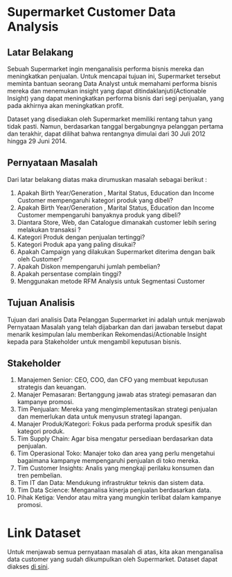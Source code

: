 # Supermarket Customer Data Analysis
## Latar Belakang
Sebuah Supermarket ingin menganalisis performa bisnis mereka dan meningkatkan penjualan. Untuk mencapai tujuan ini, Supermarket tersebut meminta bantuan seorang Data Analyst untuk memahami performa bisnis mereka dan menemukan insight yang dapat ditindaklanjuti(Actionable Insight) yang dapat meningkatkan performa bisnis dari segi penjualan, yang pada akhirnya akan meningkatkan profit.

Dataset yang disediakan oleh Supermarket memiliki rentang tahun yang tidak pasti. Namun, berdasarkan tanggal bergabungnya pelanggan pertama dan terakhir, dapat dilihat bahwa rentangnya dimulai dari 30 Juli 2012 hingga 29 Juni 2014.

## Pernyataan Masalah
Dari latar belakang diatas maka dirumuskan masalah sebagai berikut :
1. Apakah Birth Year/Generation , Marital Status, Education dan Income Customer mempengaruhi kategori produk yang dibeli?
2. Apakah Birth Year/Generation , Marital Status, Education dan Income Customer mempengaruhi banyaknya produk yang dibeli?
3. Diantara Store, Web, dan Catalogue dimanakah customer lebih sering melakukan transaksi ? 
4. Kategori Produk dengan penjualan tertinggi?
5. Kategori Produk apa yang paling disukai?
6. Apakah Campaign yang dilakukan Supermarket diterima dengan baik oleh Customer?
7. Apakah Diskon mempengaruhi jumlah pembelian?
8. Apakah persentase complain tinggi?
9. Menggunakan metode RFM Analysis untuk Segmentasi Customer

## Tujuan Analisis
Tujuan dari analisis Data Pelanggan Supermarket ini adalah untuk menjawab Pernyataan Masalah yang telah dijabarkan dan dari jawaban tersebut
dapat menarik kesimpulan lalu memberikan Rekomendasi/Actionable Insight kepada para Stakeholder untuk mengambil keputusan bisnis.

## Stakeholder
1. Manajemen Senior: CEO, COO, dan CFO yang membuat keputusan strategis dan keuangan. 
2. Manajer Pemasaran: Bertanggung jawab atas strategi pemasaran dan kampanye promosi.
3. Tim Penjualan: Mereka yang mengimplementasikan strategi penjualan dan memerlukan data untuk menyusun strategi lapangan. 
4. Manajer Produk/Kategori: Fokus pada performa produk spesifik dan kategori produk. 
5. Tim Supply Chain: Agar bisa mengatur persediaan berdasarkan data penjualan. 
6. Tim Operasional Toko: Manajer toko dan area yang perlu mengetahui bagaimana kampanye mempengaruhi penjualan di toko mereka. 
7. Tim Customer Insights: Analis yang mengkaji perilaku konsumen dan tren pembelian. 
8. Tim IT dan Data: Mendukung infrastruktur teknis dan sistem data. 
9. Tim Data Science: Menganalisa kinerja penjualan berdasarkan data.
10. Pihak Ketiga: Vendor atau mitra yang mungkin terlibat dalam kampanye promosi.

# Link Dataset
Untuk menjawab semua pernyataan masalah di atas, kita akan menganalisa data customer yang sudah dikumpulkan oleh Supermarket. Dataset dapat diakses [di sini](https://drive.google.com/drive/folders/1WodnBbuYTvsF0-6HTuQABQ0KCS31lqbK). 

    
